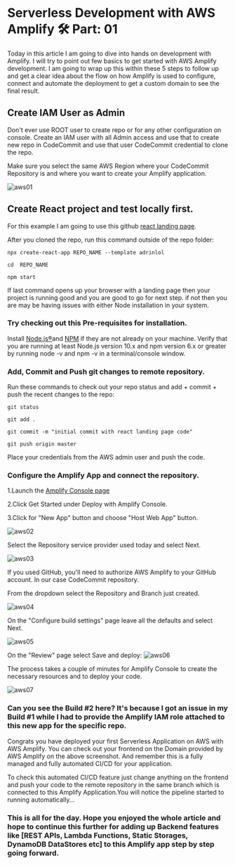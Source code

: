 # Serverless Development with AWS Amplify 🛠 Part: 01

Today in this article I am going to dive into hands on development with Amplify. I will try to point out few basics to get started with AWS Amplify development. I am going to wrap up this within these 5 steps to follow up and get a clear idea about the flow on how Amplify is used to configure, connect and automate the deployment to get a custom domain to see the final result.

## Create IAM User as Admin

Don't ever use ROOT user to create repo or for any other configuration on console. Create an IAM user with all Admin access and use that to create new repo in CodeCommit and use that user CodeCommit credential to clone the repo.

Make sure you select the same AWS Region where your CodeCommit Repository is and where you want to create your Amplify application.

![aws01](https://user-images.githubusercontent.com/47071968/179140260-d2ed2933-8466-4fae-a3c3-19f2d4e52179.png)


## Create React project and test locally first.

For this example I am going to use this github [react landing page](https://github.com/imranxpress/landy-react-template).


After you cloned the repo, run this command outside of the repo folder:

~~~
npx create-react-app REPO_NAME --template adrinlol

cd  REPO_NAME

npm start
~~~

If last command opens up your browser with a landing page then your project is running good and you are good to go for next step. if not then you are may be having issues with either Node installation in your system.


### Try checking out this Pre-requisites for installation.

Install [ Node.js®](https://nodejs.org/en/download/)and [NPM](https://docs.npmjs.com/getting-started) if they are not already on your machine.
Verify that you are running at least Node.js version 10.x and npm version 6.x or greater by running node -v and npm -v in a terminal/console window.

### Add, Commit and Push git changes to remote repository.

Run these commands to check out your repo status and add + commit + push the recent changes to the repo:
~~~
git status

git add .

git commit -m "initial commit with react landing page code"

git push origin master 
~~~

Place your credentials from the AWS admin user and push the code.

### Configure the Amplify App and connect the repository.


1.Launch the [Amplify Console page](https://aws.amazon.com/amplify/hosting)

 2.Click Get Started under Deploy with Amplify Console.

 3.Click for "New App" button and choose "Host Web App" button.

![aws02](https://user-images.githubusercontent.com/47071968/179143364-12668a67-9ee3-4f78-a049-ba193ee23036.png)


Select the Repository service provider used today and select Next.


![aws03](https://user-images.githubusercontent.com/47071968/179143473-4126f066-3dde-42f9-a8a7-47cc1aa8b74f.png)


If you used GitHub, you'll need to authorize AWS Amplify to your GitHub account. In our case CodeCommit repository.

From the dropdown select the Repository and Branch just created.

![aws04](https://user-images.githubusercontent.com/47071968/179143682-105a8daf-df88-40f7-8ace-a4ea12c68b5c.png)

On the "Configure build settings" page leave all the defaults and select Next.

![aws05](https://user-images.githubusercontent.com/47071968/179143769-95faa4a0-dd88-4204-8793-162aa51ea00b.png)

On the "Review" page select Save and deploy:
![aws06](https://user-images.githubusercontent.com/47071968/179144166-89c5b6fc-a5fa-470e-92f7-a7a6feb3fe21.png)


The process takes a couple of minutes for Amplify Console to create the necessary resources and to deploy your code.

![aws07](https://user-images.githubusercontent.com/47071968/179144277-13065418-f542-4582-8b0c-a03b024a70d2.png)


### Can you see the Build #2 here? It's because I got an issue in my Build #1 while I had to provide the Amplify IAM role attached to this new app for the specific repo.

Congrats you have deployed your first Serverless Application on AWS with AWS Amplify. You can check out your frontend on the Domain provided by AWS Amplify on the above screenshot. And remember this is a fully managed and fully automated CI/CD for your application. 


To check this automated CI/CD feature just change anything on the frontend and push your code to the remote repository in the same branch which is connected to this Amplify Application.You will notice the pipeline started to running automatically...

### This is all for the day. Hope you enjoyed the whole article and hope to continue this further for adding up Backend features like [REST APIs, Lambda Functions, Static Storages, DynamoDB DataStores etc] to this Amplify app step by step going forward.





